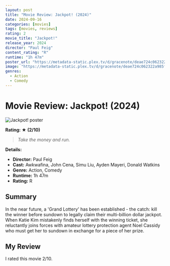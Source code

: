 ```yaml
---
layout: post
title: "Movie Review: Jackpot! (2024)"
date: 2024-09-16
categories: [movies]
tags: [movies, reviews]
rating: 2
movie_title: "Jackpot!"
release_year: 2024
director: "Paul Feig"
content_rating: "R"
runtime: "1h 47m"
poster_url: "https://metadata-static.plex.tv/d/gracenote/deae724c062322a985f2f87e36b613ad.jpg"
image: "https://metadata-static.plex.tv/d/gracenote/deae724c062322a985f2f87e36b613ad.jpg"
genres: 
  - Action
  - Comedy
---
```


# Movie Review: Jackpot! (2024)


<div class="movie-poster">
  <img src="https://metadata-static.plex.tv/d/gracenote/deae724c062322a985f2f87e36b613ad.jpg" alt="Jackpot! poster" />
</div>


**Rating: ★ (2/10)**


> *Take the money and run.*


**Details:**
- **Director:** Paul Feig
- **Cast:** Awkwafina, John Cena, Simu Liu, Ayden Mayeri, Donald Watkins
- **Genre:** Action, Comedy
- **Runtime:** 1h 47m
- **Rating:** R

## Summary

In the near future, a 'Grand Lottery' has been established - the catch: kill the winner before sundown to legally claim their multi-billion dollar jackpot. When Katie Kim mistakenly finds herself with the winning ticket, she reluctantly joins forces with amateur lottery protection agent Noel Cassidy who must get her to sundown in exchange for a piece of her prize.

## My Review

I rated this movie 2/10.


